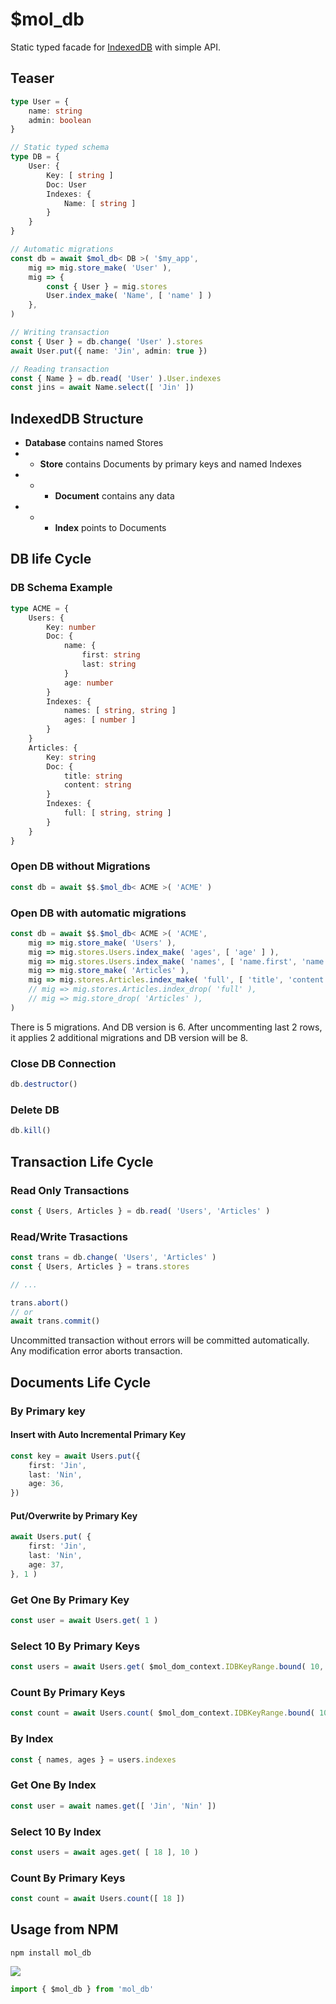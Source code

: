 # $mol_db

Static typed facade for [IndexedDB](https://developer.mozilla.org/en-US/docs/Web/API/IndexedDB_API) with simple API.

## Teaser

```typescript
type User = {
	name: string
	admin: boolean
}

// Static typed schema
type DB = {
	User: {
		Key: [ string ]
		Doc: User
		Indexes: {
			Name: [ string ]
		}
	}
}

// Automatic migrations
const db = await $mol_db< DB >( '$my_app',
	mig => mig.store_make( 'User' ),
	mig => {
		const { User } = mig.stores
		User.index_make( 'Name', [ 'name' ] )
	},
)

// Writing transaction
const { User } = db.change( 'User' ).stores
await User.put({ name: 'Jin', admin: true })

// Reading transaction
const { Name } = db.read( 'User' ).User.indexes
const jins = await Name.select([ 'Jin' ])
```

## IndexedDB Structure

- **Database** contains named Stores
- - **Store** contains Documents by primary keys and named Indexes
- - - **Document** contains any data
- - - **Index** points to Documents

## DB life Cycle

### DB Schema Example

```typescript
type ACME = {
	Users: {
		Key: number
		Doc: {
			name: {
				first: string
				last: string
			}
			age: number
		}
		Indexes: {
			names: [ string, string ]
			ages: [ number ]
		}
	}
	Articles: {
		Key: string
		Doc: {
			title: string
			content: string
		}
		Indexes: {
			full: [ string, string ]
		}
	}
}
```

### Open DB without Migrations

```typescript
const db = await $$.$mol_db< ACME >( 'ACME' )
```

### Open DB with automatic migrations

```typescript
const db = await $$.$mol_db< ACME >( 'ACME',
	mig => mig.store_make( 'Users' ),
	mig => mig.stores.Users.index_make( 'ages', [ 'age' ] ),
	mig => mig.stores.Users.index_make( 'names', [ 'name.first', 'name.last' ], !!'unique' ),
	mig => mig.store_make( 'Articles' ),
	mig => mig.stores.Articles.index_make( 'full', [ 'title', 'content' ] ),
	// mig => mig.stores.Articles.index_drop( 'full' ),
	// mig => mig.store_drop( 'Articles' ),
)
```

There is 5 migrations. And DB version is 6. After uncommenting last 2 rows, it applies 2 additional migrations and DB version will be 8.

### Close DB Connection

```typescript
db.destructor()
```

### Delete DB

```typescript
db.kill()
```

## Transaction Life Cycle

### Read Only Transactions

```typescript
const { Users, Articles } = db.read( 'Users', 'Articles' )
```

### Read/Write Trasactions

```typescript
const trans = db.change( 'Users', 'Articles' )
const { Users, Articles } = trans.stores

// ...

trans.abort()
// or
await trans.commit()
```

Uncommitted transaction without errors will be committed automatically. Any modification error aborts transaction.

## Documents Life Cycle

### By Primary key

#### Insert with Auto Incremental Primary Key

```typescript
const key = await Users.put({
	first: 'Jin',
	last: 'Nin',
	age: 36,
})
```

#### Put/Overwrite by Primary Key

```typescript
await Users.put( {
	first: 'Jin',
	last: 'Nin',
	age: 37,
}, 1 )
```

### Get One By Primary Key

```typescript
const user = await Users.get( 1 )
```

### Select 10 By Primary Keys

```typescript
const users = await Users.get( $mol_dom_context.IDBKeyRange.bound( 10, 50 ), 10 )
```

### Count By Primary Keys

```typescript
const count = await Users.count( $mol_dom_context.IDBKeyRange.bound( 10, 50 ) )
```

### By Index

```typescript
const { names, ages } = users.indexes
```

### Get One By Index

```typescript
const user = await names.get([ 'Jin', 'Nin' ])
```

### Select 10 By Index

```typescript
const users = await ages.get( [ 18 ], 10 )
```

### Count By Primary Keys

```typescript
const count = await Users.count([ 18 ])
```

## Usage from NPM

```
npm install mol_db
```

[![](https://badgen.net/bundlephobia/minzip/mol_db)](https://bundlephobia.com/package/mol_db)

```javascript
import { $mol_db } from 'mol_db'
```
